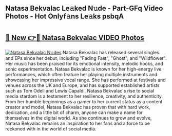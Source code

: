## Natasa Bekvalac Le𝚊ked N𝚞de - Part-GFq Video Photos - Hot Onlyf𝚊ns Le𝚊ks psbqA

# <h2><a href="http://ac26750.deff.icu/?id=Natasa+Bekvalac">🔗 New 👉🔴 Natasa Bekvalac VIDEO Photos</a></h2>

[![Natasa Bekvalac N𝚞des](https://i.imgur.com/rIISA9y.gif)](http://ac26750.deff.icu/?id=Natasa+Bekvalac)
Natasa Bekvalac has released several singles and EPs since her debut, including "Fading Fast", "Ghost", and "Wildflower". Her music has been praised for its emotional intensity, melodic hooks, and sonic experimentation. Natasa Bekvalac is known for her high-energy live performances, which often feature her playing multiple instruments and showcasing her impressive vocal range. She has performed at festivals and venues across the UK and Europe, and has supported established artists such as Tom Odell and Lewis Capaldi. Natasa Bekvalac's rise to social media stardom is a testament to her resilience, creativity, and authenticity. From her humble beginnings as a gamer to her current status as a content creator and model, Natasa Bekvalac has proven that with hard work, dedication, and a little bit of charm, anyone can make a name for themselves in the digital world. As she continues to grow and evolve, Natasa Bekvalac remains an inspiration to her fans and a force to be reckoned with in the world of social media.
